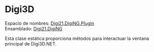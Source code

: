 # Digi3D

Espacio de nombres: [Digi21.DigiNG.Plugin](../../)  
Ensamblado: [Digi21.DigiNG](../../../digi21.diging/)

Esta clase estática proporciona métodos para interactuar la ventana principal de Digi3D.NET.



